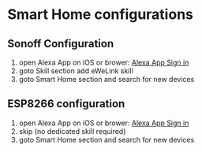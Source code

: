 # Smart Home configurations

## Sonoff Configuration

1. open Alexa App on iOS or brower: [Alexa App Sign in](https://alexa.amazon.de/)
2. goto Skill section add eWeLink skill 
3. goto Smart Home section and search for new devices


## ESP8266 configuration

1. open Alexa App on iOS or brower: [Alexa App Sign in](https://alexa.amazon.de/)
2. skip (no dedicated skill required)
3. goto Smart Home section and search for new devices
